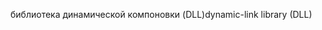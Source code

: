 <span data-ttu-id="eb993-101">библиотека динамической компоновки (DLL)</span><span class="sxs-lookup"><span data-stu-id="eb993-101">dynamic-link library (DLL)</span></span>